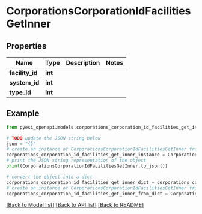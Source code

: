 # CorporationsCorporationIdFacilitiesGetInner


## Properties

Name | Type | Description | Notes
------------ | ------------- | ------------- | -------------
**facility_id** | **int** |  | 
**system_id** | **int** |  | 
**type_id** | **int** |  | 

## Example

```python
from pyesi_openapi.models.corporations_corporation_id_facilities_get_inner import CorporationsCorporationIdFacilitiesGetInner

# TODO update the JSON string below
json = "{}"
# create an instance of CorporationsCorporationIdFacilitiesGetInner from a JSON string
corporations_corporation_id_facilities_get_inner_instance = CorporationsCorporationIdFacilitiesGetInner.from_json(json)
# print the JSON string representation of the object
print(CorporationsCorporationIdFacilitiesGetInner.to_json())

# convert the object into a dict
corporations_corporation_id_facilities_get_inner_dict = corporations_corporation_id_facilities_get_inner_instance.to_dict()
# create an instance of CorporationsCorporationIdFacilitiesGetInner from a dict
corporations_corporation_id_facilities_get_inner_from_dict = CorporationsCorporationIdFacilitiesGetInner.from_dict(corporations_corporation_id_facilities_get_inner_dict)
```
[[Back to Model list]](../README.md#documentation-for-models) [[Back to API list]](../README.md#documentation-for-api-endpoints) [[Back to README]](../README.md)


